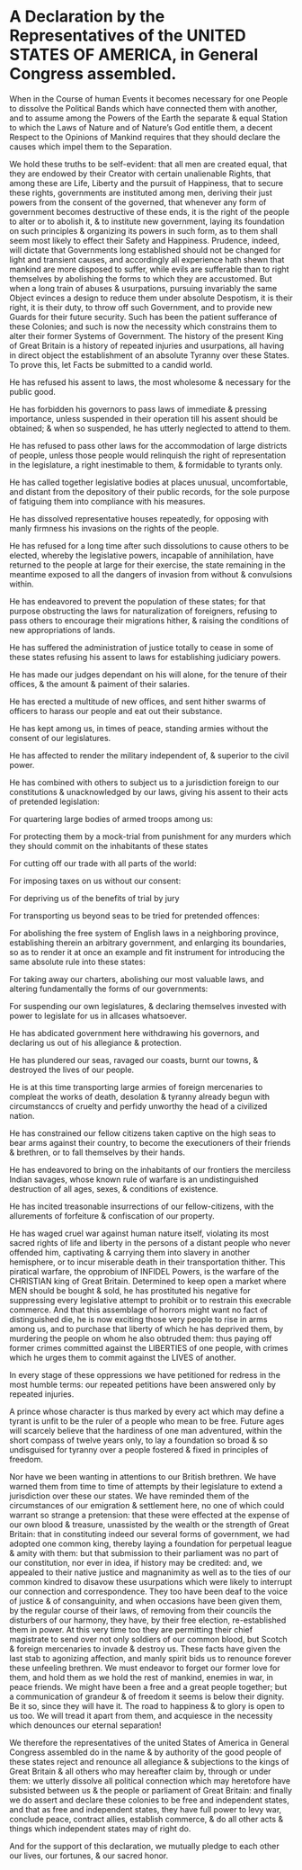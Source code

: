# A Declaration by the Representatives of the UNITED STATES OF AMERICA, in General Congress assembled.

When in the Course of human Events it becomes necessary for one People to dissolve the Political Bands which have connected them with another, and to assume among the Powers of the Earth the separate & equal Station to which the Laws of Nature and of Nature’s God entitle them, a decent Respect to the Opinions of Mankind requires that they should declare the causes which impel them to the Separation.

We hold these truths to be self-evident:
that all men are created equal,
that they are endowed by their Creator with certain unalienable Rights,
that among these are Life, Liberty and the pursuit of Happiness,
that to secure these rights, governments are instituted among men, deriving their just powers from the consent of the governed,
that whenever any form of government becomes destructive of these ends, it is the right of the people to alter or to abolish it, & to institute new government, laying its foundation on such principles & organizing its powers in such form, as to them shall seem most likely to effect their Safety and Happiness.
Prudence, indeed, will dictate that Governments long established should not be changed for light and transient causes,
and accordingly all experience hath shewn that mankind are more disposed to suffer, while evils are sufferable than to right themselves by abolishing the forms to which they are accustomed.
But when a long train of abuses & usurpations, pursuing invariably the same Object evinces a design to reduce them under absolute Despotism, it is their right, it is their duty, to throw off such Government, and to provide new Guards for their future security.
Such has been the patient sufferance of these Colonies; and such is now the necessity which constrains them to alter their former Systems of Government.
The history of the present King of Great Britain is a history of repeated injuries and usurpations, all having in direct object the establishment of an absolute Tyranny over these States.
To prove this, let Facts be submitted to a candid world.

He has refused his assent to laws, the most wholesome & necessary for the public good.

He has forbidden his governors to pass laws of immediate & pressing importance, unless suspended in their operation till his assent should be obtained; & when so suspended, he has utterly neglected to attend to them.

He has refused to pass other laws for the accommodation of large districts of people, unless those people would relinquish the right of representation in the legislature, a right inestimable to them, & formidable to tyrants only.

He has called together legislative bodies at places unusual, uncomfortable, and distant from the depository of their public records, for the sole purpose of fatiguing them into compliance with his measures.

He has dissolved representative houses repeatedly, for opposing with manly firmness his invasions on the rights of the people.

He has refused for a long time after such dissolutions to cause others to be elected, whereby the legislative powers, incapable of annihilation, have returned to the people at large for their exercise, the state remaining in the meantime exposed to all the dangers of invasion from without & convulsions within.

He has endeavored to prevent the population of these states; for that purpose obstructing the laws for naturalization of foreigners, refusing to pass others to encourage their migrations hither, & raising the conditions of new appropriations of lands.

He has suffered the administration of justice totally to cease in some of these states refusing his assent to laws for establishing judiciary powers.

He has made our judges dependant on his will alone, for the tenure of their offices, & the amount & paiment of their salaries.

He has erected a multitude of new offices, and sent hither swarms of officers to harass our people and eat out their substance.

He has kept among us, in times of peace, standing armies without the consent of our legislatures.

He has affected to render the military independent of, & superior to the civil power.

He has combined with others to subject us to a jurisdiction foreign to our constitutions & unacknowledged by our laws, giving his assent to their acts of pretended legislation:

For quartering large bodies of armed troops among us:

For protecting them by a mock-trial from punishment for any murders which they should commit on the inhabitants of these states

For cutting off our trade with all parts of the world:

For imposing taxes on us without our consent:

For depriving us of the benefits of trial by jury

For transporting us beyond seas to be tried for pretended offences:

For abolishing the free system of English laws in a neighboring province, establishing therein an arbitrary government, and enlarging its boundaries, so as to render it at once an example and fit instrument for introducing the same absolute rule into these states:

For taking away our charters, abolishing our most valuable laws, and altering fundamentally the forms of our governments:

For suspending our own legislatures, & declaring themselves invested with power to legislate for us in allcases whatsoever.

He has abdicated government here withdrawing his governors, and declaring us out of his allegiance & protection.

He has plundered our seas, ravaged our coasts, burnt our towns, & destroyed the lives of our people.

He is at this time transporting large armies of foreign mercenaries to compleat the works of death, desolation & tyranny already begun with circumstanccs of cruelty and perfidy unworthy the head of a civilized nation.

He has constrained our fellow citizens taken captive on the high seas to bear arms against their country, to become the executioners of their friends & brethren, or to fall themselves by their hands.

He has endeavored to bring on the inhabitants of our frontiers the merciless Indian savages, whose known rule of warfare is an undistinguished destruction of all ages, sexes, & conditions of existence.

He has incited treasonable insurrections of our fellow-citizens, with the allurements of forfeiture & confiscation of our property.

He has waged cruel war against human nature itself, violating its most sacred rights of life and liberty in the persons of a distant people who never offended him, captivating & carrying them into slavery in another hemisphere, or to incur miserable death in their transportation thither.
This piratical warfare, the opprobium of INFIDEL Powers, is the warfare of the CHRISTIAN king of Great Britain.
Determined to keep open a market where MEN should be bought & sold, he has prostituted his negative for suppressing every legislative attempt to prohibit or to restrain this execrable commerce. And that this assemblage of horrors might want no fact of distinguished die, he is now exciting those very people to rise in arms among us, and to purchase that liberty of which he has deprived them, by murdering the people on whom he also obtruded them: thus paying off former crimes committed against the LIBERTIES of one people, with crimes which he urges them to commit against the LIVES of another.

In every stage of these oppressions we have petitioned for redress in the most humble terms: our repeated petitions have been answered only by repeated injuries.

A prince whose character is thus marked by every act which may define a tyrant is unfit to be the ruler of a people who mean to be free. Future ages will scarcely believe that the hardiness of one man adventured, within the short compass of twelve years only, to lay a foundation so broad & so undisguised for tyranny over a people fostered & fixed in principles of freedom.

Nor have we been wanting in attentions to our British brethren.
We have warned them from time to time of attempts by their legislature to extend a jurisdiction over these our states.
We have reminded them of the circumstances of our emigration & settlement here, no one of which could warrant so strange a pretension:
that these were effected at the expense of our own blood & treasure, unassisted by the wealth or the strength of Great Britain:
that in constituting indeed our several forms of government, we had adopted one common king, thereby laying a foundation for perpetual league & amity with them:
but that submission to their parliament was no part of our constitution, nor ever in idea, if history may be credited:
and, we appealed to their native justice and magnanimity as well as to the ties of our common kindred to disavow these usurpations which were likely to  interrupt our connection and correspondence.
They too have been deaf to the voice of justice & of consanguinity, and when occasions have been given them, by the regular course of their laws, of removing from their councils the disturbers of our harmony, they have, by their free election, re-established them in power.
At this very time too they are permitting their chief magistrate to send over not only soldiers of our common blood, but Scotch & foreign mercenaries to invade & destroy us.
These facts have given the last stab to agonizing affection, and manly spirit bids us to renounce forever these unfeeling brethren.
We must endeavor to forget our former love for them, and hold them as we hold the rest of mankind, enemies in war, in peace friends. We might have been a free and a great people together; but a communication of grandeur & of freedom it seems is below their dignity. Be it so, since they will have it. The road to happiness & to glory is open to us too. We will tread it apart from them, and acquiesce in the necessity which denounces our eternal separation!

We therefore the representatives of the united States of America in General Congress assembled  do in the name & by authority of the good people of these states  reject and renounce all allegiance & subjections to the kings of Great Britain & all others who may hereafter claim by, through or under them: we utterly dissolve all political connection which may heretofore have subsisted between us & the people or parliament of Great Britain: and finally we do assert and declare these colonies to be free and independent states,  and that as free and independent states, they have full power to levy war, conclude peace, contract allies, establish commerce, & do all other acts & things which independent states may of right do.

And for the support of this declaration,  we mutually pledge to each other our lives, our fortunes, & our sacred honor.
